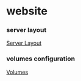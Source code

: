 # website


### server layout

[Server Layout](docs/Server_Layout.md)

### volumes configuration

[Volumes](docs/Volumes_Config.md)
